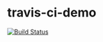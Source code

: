 # travis-ci-demo
[![Build
Status](https://travis-ci.com/arezaii/travis-ci-demo.svg?branch=master)](https://travis-ci.com/arezaii/travis-ci-demo)
